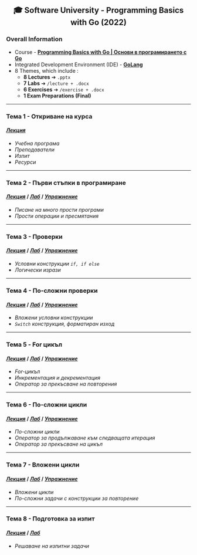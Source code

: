 <h2 align="center">🎓 Software University - Programming Basics with Go (2022)</h2>

### Overall Information
* Course - [**Programming Basics with Go | Основи в програмирането с Go**](https://softuni.bg/trainings/3683/programming-basics-with-go-february-2022#lesson-38820)
* Integrated Development Environment (IDE) - [**GoLang**](https://www.jetbrains.com/go/)
* 8 Themes, which include :
    * **8 Lectures** ➔ ``.pptx``
    * **7 Labs** ➔ ``/lecture + .docx``
    * **6 Exercises** ➔ ``/exercise + .docx``
    * **1 Exam Preparations (Final)**
---
### Тема 1 - Откриване на курса
#### [_**Лекция**_](https://github.com/rythm-net/SoftUni/blob/main/Programming%20Basics%20with%20Go/T01%20-%20Course%20Intro/01.%20Course%20Intro%20(February%202022).pptx)
* _Учебна програма_
* _Преподаватели_
* _Изпит_
* _Ресурси_
---
### Тема 2 - Първи стъпки в програмиране
#### [_**Лекция**_](https://github.com/rythm-net/SoftUni/blob/main/Programming%20Basics%20with%20Go/T02%20-%20First%20Steps%20in%20Coding/02.%20First%20Steps%20in%20Coding.pptx) **/** [_**Лаб**_](https://github.com/rythm-net/SoftUni/tree/main/Programming%20Basics%20with%20Go/T02%20-%20First%20Steps%20in%20Coding/lecture) **/** [_**Упражнение**_](https://github.com/rythm-net/SoftUni/tree/main/Programming%20Basics%20with%20Go/T02%20-%20First%20Steps%20in%20Coding/exercise)
* _Писане на много прости програми_
* _Прости операции и пресмятания_
---
### Тема 3 - Проверки
#### [_**Лекция**_](https://github.com/rythm-net/SoftUni/blob/main/Programming%20Basics%20with%20Go/T03%20-%20Conditional%20Statements/03.%20Conditional%20Statements.pptx) **/** [_**Лаб**_](https://github.com/rythm-net/SoftUni/tree/main/Programming%20Basics%20with%20Go/T03%20-%20Conditional%20Statements/lecture) **/** [_**Упражнение**_](https://github.com/rythm-net/SoftUni/tree/main/Programming%20Basics%20with%20Go/T03%20-%20Conditional%20Statements/exercise)
* _Условни конструкции ```if, if else```_
* _Логически изрази_
---
### Тема 4 - По-сложни проверки
#### [_**Лекция**_](https://github.com/rythm-net/SoftUni/blob/main/Programming%20Basics%20with%20Go/T04%20-%20Conditional%20Statements%20(Advanced)/04.%20Conditional%20Statements%20(Advanced).pptx) **/** [_**Лаб**_](https://github.com/rythm-net/SoftUni/tree/main/Programming%20Basics%20with%20Go/T04%20-%20Conditional%20Statements%20(Advanced)/lecture) **/** [_**Упражнение**_](https://github.com/rythm-net/SoftUni/tree/main/Programming%20Basics%20with%20Go/T04%20-%20Conditional%20Statements%20(Advanced)/exercise)
* _Вложени условни конструкции_
* _```Switch``` конструкция, форматиран изход_
---
### Тема 5 - For цикъл
#### [_**Лекция**_](https://github.com/rythm-net/SoftUni/blob/main/Programming%20Basics%20with%20Go/T05%20-%20For%20Loop/05.%20For%20Loop.pptx) **/** [_**Лаб**_](https://github.com/rythm-net/SoftUni/tree/main/Programming%20Basics%20with%20Go/T05%20-%20For%20Loop/lecture) **/** [_**Упражнение**_](https://github.com/rythm-net/SoftUni/tree/main/Programming%20Basics%20with%20Go/T05%20-%20For%20Loop/exercise)
* _For-цикъл_
* _Инкрементация и декрементация_
* _Оператор за прекъсване на повторения_
---
### Тема 6 - По-сложни цикли
#### [_**Лекция**_](https://github.com/rythm-net/SoftUni/blob/main/Programming%20Basics%20with%20Go/T06%20-%20Advanced%20Loops/06.%20Advanced%20Loops.pptx) **/** [_**Лаб**_](https://github.com/rythm-net/SoftUni/tree/main/Programming%20Basics%20with%20Go/T06%20-%20Advanced%20Loops/lecture) **/** [_**Упражнение**_](https://github.com/rythm-net/SoftUni/tree/main/Programming%20Basics%20with%20Go/T06%20-%20Advanced%20Loops/exercise)
* _По-сложни цикли_
* _Оператор за продължаване към следващата итерация_
* _Оператор за прекъсване на цикъл_
---
### Тема 7 - Вложени цикли
#### [_**Лекция**_](https://github.com/rythm-net/SoftUni/blob/main/Programming%20Basics%20with%20Go/T07%20-%20Nested%20Loops/07.%20Nested%20Loops.pptx) **/** [_**Лаб**_](https://github.com/rythm-net/SoftUni/tree/main/Programming%20Basics%20with%20Go/T07%20-%20Nested%20Loops/lecture) **/** [_**Упражнение**_](https://github.com/rythm-net/SoftUni/tree/main/Programming%20Basics%20with%20Go/T07%20-%20Nested%20Loops/exercise)
* _Вложени цикли_
* _По-сложни задачи с конструкции за повторение_
---
### Тема 8 - Подготовка за изпит
#### [_**Лекция**_](https://github.com/rythm-net/SoftUni/blob/main/Programming%20Basics%20with%20Go/T08%20-%20Exam%20Preparation/08.%20Exam%20Preparation.pdf) **/** [_**Лаб**_](https://github.com/rythm-net/SoftUni/tree/main/Programming%20Basics%20with%20Go/T08%20-%20Exam%20Preparation/lecture)
* _Решаване на изпитни задачи_
